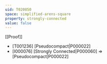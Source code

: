 ```yaml
---
uid: T020850
space: simplified-arens-square
property: strongly-connected
value: false
---
```

[[Proof]]

* [T001236] [Pseudocompact|P000022]
* [I000076] [Strongly Connected|P000060] => [Pseudocompact|P000022]

